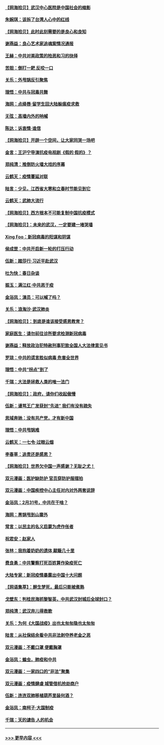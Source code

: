#### [【网海拾贝】武汉中心医院是中国社会的缩影](../pages/nsc993/n11946574.md?t=03180231) 
#### [朱婉琪：该拆了台湾人心中的红线](../pages/nsc993/n11946959.md?t=03180231) 
#### [【网海拾贝】此时此刻需要的是良心和良知](../pages/nsc993/n11945471.md?t=03180231) 
#### [谢燕益：良心艺术家追魂案情况通报](../pages/nsc993/n11945327.md?t=03180231) 
#### [王赫：中共对美政策的险恶和习的抉择](../pages/nsc993/n11944942.md?t=03180231) 
#### [苦胆：倒打一耙 反咬一口](../pages/nsc993/n11944542.md?t=03180231) 
#### [关乐：外甩锅反引聚焦](../pages/nsc993/n11944211.md?t=03180231) 
#### [理悟：中共与冠毒共舞](../pages/nsc993/n11944197.md?t=03180231) 
#### [海网：点绛唇‧留学生回大陆躲瘟疫求救](../pages/nsc993/n11944043.md?t=03180231) 
#### [无弦：高墙内外的呐喊](../pages/nsc993/n11943684.md?t=03180231) 
#### [陈达：诉衷情·谁信](../pages/nsc993/n11942899.md?t=03180231) 
#### [【网海拾贝】开辟一个空间，让大家同哭一场吧](../pages/nsc993/n11942165.md?t=03180231) 
#### [金言：王沪宁导演抗疫电视剧《假的 假的》？](../pages/nsc993/n11941510.md?t=03180231) 
#### [郑纯清：推倒防火墙大戏的序幕](../pages/nsc993/n11940838.md?t=03180231) 
#### [云鹤天：疫情蔓延对联](../pages/nsc993/n11940579.md?t=03180231) 
#### [陆言：少见，江西省大寒和立春时节能见到它](../pages/nsc993/n11939983.md?t=03180231) 
#### [云鹤天：武肺大流行](../pages/nsc993/n11939902.md?t=03180231) 
#### [【网海拾贝】西方根本不可能复制中国抗疫模式](../pages/nsc993/n11939725.md?t=03180231) 
#### [【网海拾贝】：未来的武汉，一定要建一堵哭墙](../pages/nsc993/n11938684.md?t=03180231) 
#### [Xing Foo：新冠病毒的阳谋和阴谋](../pages/nsc993/n11936086.md?t=03180231) 
#### [侯成罡：中共开启新一轮的打压行动](../pages/nsc993/n11935730.md?t=03180231) 
#### [伍新：踏莎行‧习近平赴武汉](../pages/nsc993/n11935157.md?t=03180231) 
#### [吐为快：春日杂谈](../pages/nsc993/n11934776.md?t=03180231) 
#### [振玉：满江红‧中共恶于疫](../pages/nsc993/n11934647.md?t=03180231) 
#### [金浴凤：演员：可以喊了吗？](../pages/nsc993/n11934602.md?t=03180231) 
#### [关乐：浪淘沙·武汉肺炎](../pages/nsc993/n11931792.md?t=03180231) 
#### [【网海拾贝】：到底是谁该接受感恩教育？](../pages/nsc993/n11931552.md?t=03180231) 
#### [家庭医生：请勿前往诊所要求检测新冠病毒](../pages/nsc993/n11929190.md?t=03180231) 
#### [谢燕益：释放政治犯特赦刑事犯致全国人大法律意见书](../pages/nsc993/n11928978.md?t=03180231) 
#### [罗琼：中共的谎言胜似病毒 危害全世界](../pages/nsc993/n11922636.md?t=03180231) 
#### [理悟：中共“拐点”到了](../pages/nsc993/n11928496.md?t=03180231) 
#### [千瑞：大法是拯救人类的唯一法门](../pages/nsc993/n11927637.md?t=03180231) 
#### [【网海拾贝】：政府，请你们收起傲慢](../pages/nsc993/n11926932.md?t=03180231) 
#### [伍新：谩骂王广发获封“先进” 我们有没有疏失](../pages/nsc993/n11926101.md?t=03180231) 
#### [思域奔驰：没有共产党，才有新中国](../pages/nsc993/n11926058.md?t=03180231) 
#### [理悟：中共甩锅难](../pages/nsc993/n11925355.md?t=03180231) 
#### [云鹤天：一七令·过眼云烟](../pages/nsc993/n11925284.md?t=03180231) 
#### [李春草：追责还是感恩？](../pages/nsc993/n11925274.md?t=03180231) 
#### [【网海拾贝】世界欠中国一声感谢？无耻之尤！](../pages/nsc993/n11925239.md?t=03180231) 
#### [双元漫画：医护缺防护 官员穿防护服摆拍](../pages/nsc993/n11923899.md?t=03180231) 
#### [双元漫画：中国疾控中心主任对内对外两套说辞](../pages/nsc993/n11921994.md?t=03180231) 
#### [金浴凤：2月31号，中共在干啥？](../pages/nsc993/n11922706.md?t=03180231) 
#### [海网：黑锅甩到山寨外](../pages/nsc993/n11922688.md?t=03180231) 
#### [常言：以民主的名义启蒙为虎作伥者](../pages/nsc993/n11922217.md?t=03180231) 
#### [祝君安：赵家人](../pages/nsc993/n11922209.md?t=03180231) 
#### [张林：我抱着奶奶的遗体 颠簸几十里](../pages/nsc993/n11920945.md?t=03180231) 
#### [费良勇：中共警察打死百姓算作染疫死亡](../pages/nsc993/n11919264.md?t=03180231) 
#### [大陆专家：新冠疫情暴露出中国十大问题](../pages/nsc993/n11919187.md?t=03180231) 
#### [【网语集萃】：醉生梦死，最后只能被煮熟](../pages/nsc993/n11918994.md?t=03180231) 
#### [戈壁东：判桂民海抓黎智英，中共武汉封城后全球封口？](../pages/nsc993/n11917982.md?t=03180231) 
#### [郑纯清：武汉弃儿得救歌](../pages/nsc993/n11917881.md?t=03180231) 
#### [关乐：为何《大国战疫》出也太匆匆隐也太匆匆](../pages/nsc993/n11917792.md?t=03180231) 
#### [陆言：从社保结余看中共非法剥夺养老金之恶](../pages/nsc993/n11917084.md?t=03180231) 
#### [双元漫画：不戴口罩 便戴胸罩](../pages/nsc993/n11916447.md?t=03180231) 
#### [金浴凤：蝗虫，肺疫和中共](../pages/nsc993/n11916904.md?t=03180231) 
#### [双元漫画：一家四口的“非法”聚集](../pages/nsc993/n11916378.md?t=03180231) 
#### [双元漫画：疫情肆虐 城管借机抢劫商户](../pages/nsc993/n11916310.md?t=03180231) 
#### [伍新：连连双肺移植葫芦里装何酒？](../pages/nsc993/n11913667.md?t=03180231) 
#### [金浴凤：南柯子·大国制疫](../pages/nsc993/n11913657.md?t=03180231) 
#### [千瑞：天的谴告  人的机会](../pages/nsc993/n11913309.md?t=03180231) 

----
#### [ >>> 更早内容 <<< ](../indexes/nsc993-earlier.md)
